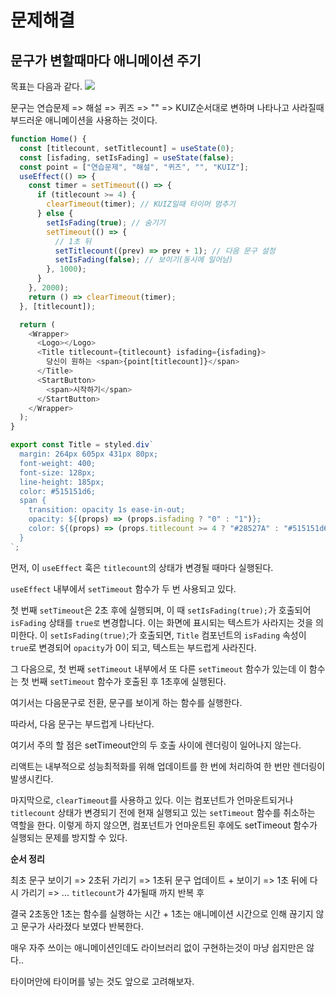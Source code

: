 # 문제해결

## 문구가 변할때마다 애니메이션 주기

목표는 다음과 같다.
<img src="https://im.ezgif.com/tmp/ezgif-1-dfba0421ae.gif">

문구는 연습문제 => 해설 => 퀴즈 => "" => KUIZ순서대로 변하며 나타나고 사라질때 부드러운 애니메이션을 사용하는 것이다.

```js
function Home() {
  const [titlecount, setTitlecount] = useState(0);
  const [isfading, setIsFading] = useState(false);
  const point = ["연습문제", "해설", "퀴즈", "", "KUIZ"];
  useEffect(() => {
    const timer = setTimeout(() => {
      if (titlecount >= 4) {
        clearTimeout(timer); // KUIZ일때 타이머 멈추기
      } else {
        setIsFading(true); // 숨기기
        setTimeout(() => {
          // 1초 뒤
          setTitlecount((prev) => prev + 1); // 다음 문구 설정
          setIsFading(false); // 보이기(동시에 일어남)
        }, 1000);
      }
    }, 2000);
    return () => clearTimeout(timer);
  }, [titlecount]);

  return (
    <Wrapper>
      <Logo></Logo>
      <Title titlecount={titlecount} isfading={isfading}>
        당신이 원하는 <span>{point[titlecount]}</span>
      </Title>
      <StartButton>
        <span>시작하기</span>
      </StartButton>
    </Wrapper>
  );
}
```

```js
export const Title = styled.div`
  margin: 264px 605px 431px 80px;
  font-weight: 400;
  font-size: 128px;
  line-height: 185px;
  color: #515151d6;
  span {
    transition: opacity 1s ease-in-out;
    opacity: ${(props) => (props.isfading ? "0" : "1")};
    color: ${(props) => (props.titlecount >= 4 ? "#28527A" : "#515151d6")};
  }
`;
```

먼저, 이 `useEffect` 훅은 `titlecount`의 상태가 변경될 때마다 실행된다.

`useEffect` 내부에서 `setTimeout` 함수가 두 번 사용되고 있다.

첫 번째 `setTimeout`은 2초 후에 실행되며, 이 때 `setIsFading(true);`가 호출되어 `isFading` 상태를 `true로` 변경합니다. 이는 화면에 표시되는 텍스트가 사라지는 것을 의미한다. 이 `setIsFading(true)`;가 호출되면, `Title` 컴포넌트의 `isFading` 속성이 `true`로 변경되어 `opacity`가 0이 되고, 텍스트는 부드럽게 사라진다.

그 다음으로, 첫 번째 `setTimeout` 내부에서 또 다른 `setTimeout` 함수가 있는데 이 함수는 첫 번째 `setTimeout` 함수가 호출된 후 1초후에 실행된다.

여기서는 다음문구로 전환, 문구를 보이게 하는 함수를 실행한다.

따라서, 다음 문구는 부드럽게 나타난다.

여기서 주의 할 점은 setTimeout안의 두 호출 사이에 렌더링이 일어나지 않는다.

리액트는 내부적으로 성능최적화를 위해 업데이트를 한 번에 처리하여 한 번만 렌더링이 발생시킨다.

마지막으로, `clearTimeout`를 사용하고 있다. 이는 컴포넌트가 언마운트되거나 `titlecount` 상태가 변경되기 전에 현재 실행되고 있는 `setTimeout` 함수를 취소하는 역할을 한다. 이렇게 하지 않으면, 컴포넌트가 언마운트된 후에도 setTimeout 함수가 실행되는 문제를 방지할 수 있다.

**순서 정리**

최초 문구 보이기 => 2초뒤 가리기 => 1초뒤 문구 업데이트 + 보이기 => 1초 뒤에 다시 가리기 => ... `titlecount`가 4가될때 까지 반복 후

결국 2초동안 1초는 함수를 실행하는 시간 + 1초는 애니메이션 시간으로 인해 끊기지 않고 문구가 사라졌다 보였다 반복한다.

매우 자주 쓰이는 애니메이션인데도 라이브러리 없이 구현하는것이 마냥 쉽지만은 않다..

타이머안에 타이머를 넣는 것도 앞으로 고려해보자.
